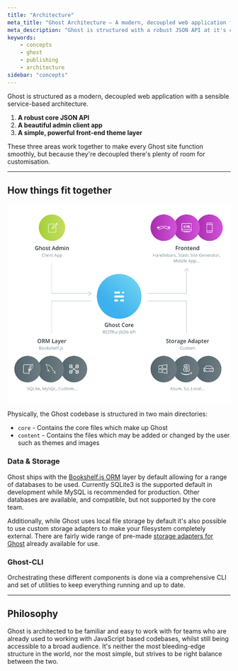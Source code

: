```yaml
---
title: "Architecture"
meta_title: "Ghost Architecture – A modern, decoupled web application for professional publishers"
meta_description: "Ghost is structured with a robust JSON API at it's core, with a beautiful client app and a fully decoupled theme layer on the front-end – find out more!"
keywords:
    - concepts
    - ghost
    - publishing
    - architecture
sidebar: "concepts"
---
```


Ghost is structured as a modern, decoupled web application with a sensible service-based architecture.


1. **A robust core JSON API**
2. **A beautiful admin client app**
3. **A simple, powerful front-end theme layer**

These three areas work together to make every Ghost site function smoothly, but because they're decoupled there's plenty of room for customisation.


---


## How things fit together

![Ghost Architecture](../images/concepts/ghost-architecture.png)

Physically, the Ghost codebase is structured in two main directories:

- `core` - Contains the core files which make up Ghost
- `content` - Contains the files which may be added or changed by the user such as themes and images


### Data & Storage

Ghost ships with the [Bookshelf.js ORM](http://bookshelfjs.org) layer by default allowing for a range of databases to be used. Currently SQLite3 is the supported default in development while MySQL is recommended for production. Other databases are available, and compatible, but not supported by the core team.

Additionally, while Ghost uses local file storage by default it's also possible to use custom storage adapters to make your filesystem completely external. There are fairly wide range of pre-made [storage adapters for Ghost](/concepts/storage-adapters/) already available for use.

### Ghost-CLI

Orchestrating these different components is done via a comprehensive CLI and set of utilities to keep everything running and up to date.


---


## Philosophy

Ghost is architected to be familiar and easy to work with for teams who are already used to working with JavaScript based codebases, whilst still being accessible to a broad audience. It's neither the most bleeding-edge structure in the world, nor the most simple, but strives to be right balance between the two.
